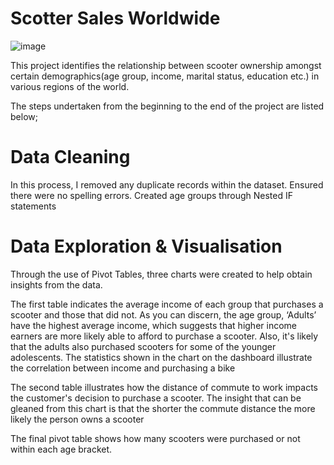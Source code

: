 # Scotter Sales Worldwide

![image](https://github.com/hamzaosman7891/ExcelProject/assets/139790922/d41f2989-9263-44f1-931f-4f67b701e581)

This project identifies the relationship between scooter ownership amongst certain demographics(age group, income, marital status, education etc.) in various regions of the world.

The steps undertaken from the beginning to the end of the project are listed below;

# Data Cleaning 
In this process, I removed any duplicate records within the dataset. Ensured there were no spelling errors.
Created age groups through Nested IF statements 

# Data Exploration & Visualisation 

Through the use of Pivot Tables, three charts were created to help obtain insights from the data.

The first table indicates the average income of each group that purchases a scooter and those that did not. 
As you can discern, the age group, ‘Adults’ have the highest average income, which suggests that higher income earners are more likely able to afford to purchase a scooter.
Also, it's likely that the adults also purchased scooters for some of the younger adolescents. 
The statistics shown in the chart on the dashboard illustrate the correlation between income and purchasing a bike 

The second table illustrates how the distance of commute to work impacts the customer's decision to purchase a scooter.
The insight that can be gleaned from this chart is that the shorter the commute distance the more likely the person owns a scooter

The final pivot table shows how many scooters were purchased or not within each age bracket. 
